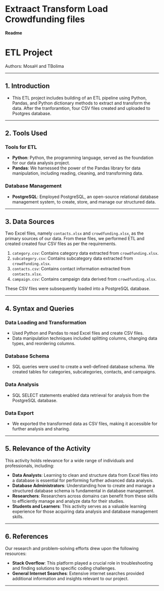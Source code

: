 # Extraact Transform Load Crowdfunding files 

**Readme**

# ETL Project

Authors: MosaH and TBolima

---

## 1. Introduction

  - This ETL project includes building of an ETL pipeline using Python, Pandas, and Python dictionary methods to extract and transform the data. After the tranforamtion, four CSV files created and uploaded to Psotgres database. 
---

## 2. Tools Used

### Tools for ETL
- **Python**: Python, the programming language, served as the foundation for our data analysis project.
- **Pandas**: We harnessed the power of the Pandas library for data manipulation, including reading, cleaning, and transforming data.

### Database Management
- **PostgreSQL**: Employed PostgreSQL, an open-source relational database management system, to create, store, and manage our structured data.

---

## 3. Data Sources

Two Excel files, namely `contacts.xlsx` and `crowdfunding.xlsx`, as the primary sources of our data. From these files, we performed ETL and created created four CSV files as per the requirements.

1. `category.csv`: Contains category data extracted from `crowdfunding.xlsx`.
2. `subcategory.csv`: Contains subcategory data extracted from `crowdfunding.xlsx`.
3. `contacts.csv`: Contains contact information extracted from `contacts.xlsx`.
4. `campaign.csv`: Contains campaign data derived from `crowdfunding.xlsx`.

These CSV files were subsequently loaded into a PostgreSQL database.

---

## 4. Syntax and Queries

### Data Loading and Transformation
- Used Python and Pandas to read Excel files and create CSV files.
- Data manipulation techniques included splitting columns, changing data types, and reordering columns.

### Database Schema
- SQL queries were used to create a well-defined database schema. We created tables for categories, subcategories, contacts, and campaigns.

### Data Analysis
- SQL SELECT statements enabled data retrieval for analysis from the PostgreSQL database.

### Data Export
- We exported the transformed data as CSV files, making it accessible for further analysis and sharing.

---

## 5. Relevance of the Activity

This activity holds relevance for a wide range of individuals and professionals, including:

- **Data Analysts**: Learning to clean and structure data from Excel files into a database is essential for performing further advanced data analysis.
- **Database Administrators**: Understanding how to create and manage a structured database schema is fundamental in database management.
- **Researchers**: Researchers across domains can benefit from these skills to efficiently manage and analyze data for their studies.
- **Students and Learners**: This activity serves as a valuable learning experience for those acquiring data analysis and database management skills.

---




## 6. References

Our research and problem-solving efforts drew upon the following resources:

- **Stack Overflow**: This platform played a crucial role in troubleshooting and finding solutions to specific coding challenges.
- **General Internet Searches**: Extensive internet searches provided additional information and insights relevant to our project.

---


